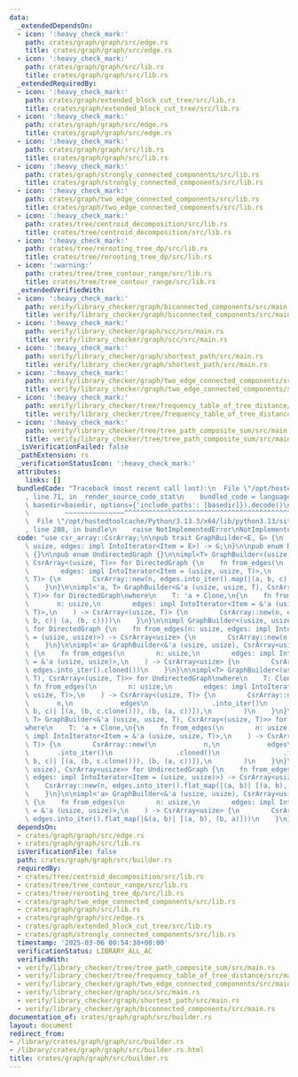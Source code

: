 ```yaml
---
data:
  _extendedDependsOn:
  - icon: ':heavy_check_mark:'
    path: crates/graph/graph/src/edge.rs
    title: crates/graph/graph/src/edge.rs
  - icon: ':heavy_check_mark:'
    path: crates/graph/graph/src/lib.rs
    title: crates/graph/graph/src/lib.rs
  _extendedRequiredBy:
  - icon: ':heavy_check_mark:'
    path: crates/graph/extended_block_cut_tree/src/lib.rs
    title: crates/graph/extended_block_cut_tree/src/lib.rs
  - icon: ':heavy_check_mark:'
    path: crates/graph/graph/src/edge.rs
    title: crates/graph/graph/src/edge.rs
  - icon: ':heavy_check_mark:'
    path: crates/graph/graph/src/lib.rs
    title: crates/graph/graph/src/lib.rs
  - icon: ':heavy_check_mark:'
    path: crates/graph/strongly_connected_components/src/lib.rs
    title: crates/graph/strongly_connected_components/src/lib.rs
  - icon: ':heavy_check_mark:'
    path: crates/graph/two_edge_connected_components/src/lib.rs
    title: crates/graph/two_edge_connected_components/src/lib.rs
  - icon: ':heavy_check_mark:'
    path: crates/tree/centroid_decomposition/src/lib.rs
    title: crates/tree/centroid_decomposition/src/lib.rs
  - icon: ':heavy_check_mark:'
    path: crates/tree/rerooting_tree_dp/src/lib.rs
    title: crates/tree/rerooting_tree_dp/src/lib.rs
  - icon: ':warning:'
    path: crates/tree/tree_contour_range/src/lib.rs
    title: crates/tree/tree_contour_range/src/lib.rs
  _extendedVerifiedWith:
  - icon: ':heavy_check_mark:'
    path: verify/library_checker/graph/biconnected_components/src/main.rs
    title: verify/library_checker/graph/biconnected_components/src/main.rs
  - icon: ':heavy_check_mark:'
    path: verify/library_checker/graph/scc/src/main.rs
    title: verify/library_checker/graph/scc/src/main.rs
  - icon: ':heavy_check_mark:'
    path: verify/library_checker/graph/shortest_path/src/main.rs
    title: verify/library_checker/graph/shortest_path/src/main.rs
  - icon: ':heavy_check_mark:'
    path: verify/library_checker/graph/two_edge_connected_components/src/main.rs
    title: verify/library_checker/graph/two_edge_connected_components/src/main.rs
  - icon: ':heavy_check_mark:'
    path: verify/library_checker/tree/frequency_table_of_tree_distance/src/main.rs
    title: verify/library_checker/tree/frequency_table_of_tree_distance/src/main.rs
  - icon: ':heavy_check_mark:'
    path: verify/library_checker/tree/tree_path_composite_sum/src/main.rs
    title: verify/library_checker/tree/tree_path_composite_sum/src/main.rs
  _isVerificationFailed: false
  _pathExtension: rs
  _verificationStatusIcon: ':heavy_check_mark:'
  attributes:
    links: []
  bundledCode: "Traceback (most recent call last):\n  File \"/opt/hostedtoolcache/Python/3.13.3/x64/lib/python3.13/site-packages/onlinejudge_verify/documentation/build.py\"\
    , line 71, in _render_source_code_stat\n    bundled_code = language.bundle(stat.path,\
    \ basedir=basedir, options={'include_paths': [basedir]}).decode()\n          \
    \         ~~~~~~~~~~~~~~~^^^^^^^^^^^^^^^^^^^^^^^^^^^^^^^^^^^^^^^^^^^^^^^^^^^^^^^^^^^^^^^^^^\n\
    \  File \"/opt/hostedtoolcache/Python/3.13.3/x64/lib/python3.13/site-packages/onlinejudge_verify/languages/rust.py\"\
    , line 288, in bundle\n    raise NotImplementedError\nNotImplementedError\n"
  code: "use csr_array::CsrArray;\n\npub trait GraphBuilder<E, G> {\n    fn from_edges(n:\
    \ usize, edges: impl IntoIterator<Item = E>) -> G;\n}\n\npub enum DirectedGraph\
    \ {}\n\npub enum UndirectedGraph {}\n\nimpl<T> GraphBuilder<(usize, usize, T),\
    \ CsrArray<(usize, T)>> for DirectedGraph {\n    fn from_edges(\n        n: usize,\n\
    \        edges: impl IntoIterator<Item = (usize, usize, T)>,\n    ) -> CsrArray<(usize,\
    \ T)> {\n        CsrArray::new(n, edges.into_iter().map(|(a, b, c)| (a, (b, c))))\n\
    \    }\n}\n\nimpl<'a, T> GraphBuilder<&'a (usize, usize, T), CsrArray<(usize,\
    \ T)>> for DirectedGraph\nwhere\n    T: 'a + Clone,\n{\n    fn from_edges(\n \
    \       n: usize,\n        edges: impl IntoIterator<Item = &'a (usize, usize,\
    \ T)>,\n    ) -> CsrArray<(usize, T)> {\n        CsrArray::new(n, edges.into_iter().cloned().map(|(a,\
    \ b, c)| (a, (b, c))))\n    }\n}\n\nimpl GraphBuilder<(usize, usize), CsrArray<usize>>\
    \ for DirectedGraph {\n    fn from_edges(n: usize, edges: impl IntoIterator<Item\
    \ = (usize, usize)>) -> CsrArray<usize> {\n        CsrArray::new(n, edges.into_iter())\n\
    \    }\n}\n\nimpl<'a> GraphBuilder<&'a (usize, usize), CsrArray<usize>> for DirectedGraph\
    \ {\n    fn from_edges(\n        n: usize,\n        edges: impl IntoIterator<Item\
    \ = &'a (usize, usize)>,\n    ) -> CsrArray<usize> {\n        CsrArray::new(n,\
    \ edges.into_iter().cloned())\n    }\n}\n\nimpl<T> GraphBuilder<(usize, usize,\
    \ T), CsrArray<(usize, T)>> for UndirectedGraph\nwhere\n    T: Clone,\n{\n   \
    \ fn from_edges(\n        n: usize,\n        edges: impl IntoIterator<Item = (usize,\
    \ usize, T)>,\n    ) -> CsrArray<(usize, T)> {\n        CsrArray::new(\n     \
    \       n,\n            edges\n                .into_iter()\n                .flat_map(|(a,\
    \ b, c)| [(a, (b, c.clone())), (b, (a, c))]),\n        )\n    }\n}\n\nimpl<'a,\
    \ T> GraphBuilder<&'a (usize, usize, T), CsrArray<(usize, T)>> for UndirectedGraph\n\
    where\n    T: 'a + Clone,\n{\n    fn from_edges(\n        n: usize,\n        edges:\
    \ impl IntoIterator<Item = &'a (usize, usize, T)>,\n    ) -> CsrArray<(usize,\
    \ T)> {\n        CsrArray::new(\n            n,\n            edges\n         \
    \       .into_iter()\n                .cloned()\n                .flat_map(|(a,\
    \ b, c)| [(a, (b, c.clone())), (b, (a, c))]),\n        )\n    }\n}\n\nimpl GraphBuilder<(usize,\
    \ usize), CsrArray<usize>> for UndirectedGraph {\n    fn from_edges(n: usize,\
    \ edges: impl IntoIterator<Item = (usize, usize)>) -> CsrArray<usize> {\n    \
    \    CsrArray::new(n, edges.into_iter().flat_map(|(a, b)| [(a, b), (b, a)]))\n\
    \    }\n}\n\nimpl<'a> GraphBuilder<&'a (usize, usize), CsrArray<usize>> for UndirectedGraph\
    \ {\n    fn from_edges(\n        n: usize,\n        edges: impl IntoIterator<Item\
    \ = &'a (usize, usize)>,\n    ) -> CsrArray<usize> {\n        CsrArray::new(n,\
    \ edges.into_iter().flat_map(|&(a, b)| [(a, b), (b, a)]))\n    }\n}\n"
  dependsOn:
  - crates/graph/graph/src/edge.rs
  - crates/graph/graph/src/lib.rs
  isVerificationFile: false
  path: crates/graph/graph/src/builder.rs
  requiredBy:
  - crates/tree/centroid_decomposition/src/lib.rs
  - crates/tree/tree_contour_range/src/lib.rs
  - crates/tree/rerooting_tree_dp/src/lib.rs
  - crates/graph/two_edge_connected_components/src/lib.rs
  - crates/graph/graph/src/lib.rs
  - crates/graph/graph/src/edge.rs
  - crates/graph/extended_block_cut_tree/src/lib.rs
  - crates/graph/strongly_connected_components/src/lib.rs
  timestamp: '2025-03-06 00:54:38+00:00'
  verificationStatus: LIBRARY_ALL_AC
  verifiedWith:
  - verify/library_checker/tree/tree_path_composite_sum/src/main.rs
  - verify/library_checker/tree/frequency_table_of_tree_distance/src/main.rs
  - verify/library_checker/graph/two_edge_connected_components/src/main.rs
  - verify/library_checker/graph/scc/src/main.rs
  - verify/library_checker/graph/shortest_path/src/main.rs
  - verify/library_checker/graph/biconnected_components/src/main.rs
documentation_of: crates/graph/graph/src/builder.rs
layout: document
redirect_from:
- /library/crates/graph/graph/src/builder.rs
- /library/crates/graph/graph/src/builder.rs.html
title: crates/graph/graph/src/builder.rs
---
```

